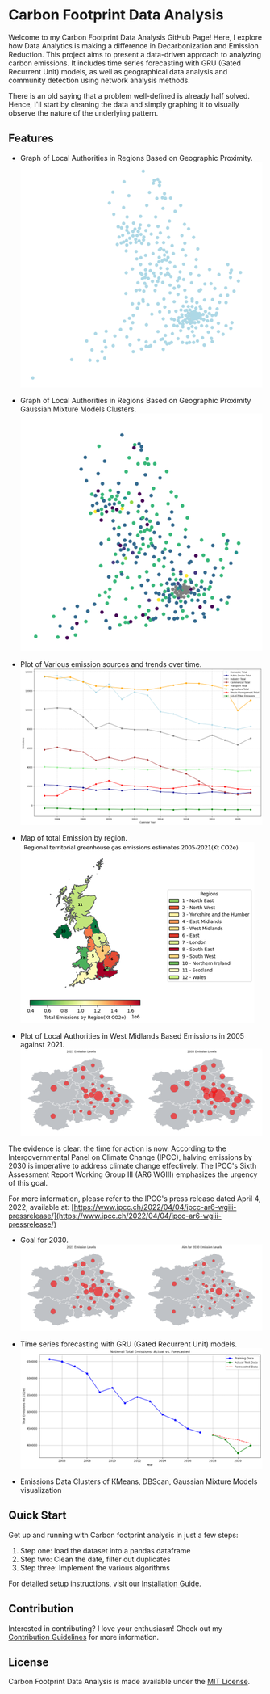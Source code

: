 # Carbon Footprint Data Analysis

Welcome to my Carbon Footprint Data Analysis GitHub Page! Here, I explore how Data Analytics is making a difference in Decarbonization and Emission Reduction. This project aims to present a data-driven approach to analyzing carbon emissions. It includes time series forecasting with GRU (Gated Recurrent Unit) models, as well as geographical data analysis and community detection using network analysis methods.

There is an old saying that a problem well-defined is already half solved. Hence, I'll start by cleaning the data and simply graphing it to visually observe the nature of the underlying pattern.

## Features

- Graph of Local Authorities in Regions Based on Geographic Proximity.
![Graph of Local Authorities in Regions Based on Geographic Proximity](image_.png)

- Graph of Local Authorities in Regions Based on Geographic Proximity Gaussian Mixture Models Clusters.
![Graph of Local Authorities in Regions Based on Geographic Proximity](gmm.png)
  
- Plot of Various emission sources and trends over time.
![Plot of Emission for different sources](Annual_Emission_trends_for_sectors.png)

- Map of total Emission by region.
![Map of Emission by Region](map_of_total_emissions_region_1.png)

- Plot of Local Authorities in West Midlands Based Emissions in 2005 against 2021.
![Plot of Local Authorities in West Midlands Based Emissions in 2005 against 2021](emissions_level_2005_2021.png)




The evidence is clear: the time for action is now. According to the Intergovernmental Panel on Climate Change (IPCC), halving emissions by 2030 is imperative to address climate change effectively. The IPCC's Sixth Assessment Report Working Group III (AR6 WGIII) emphasizes the urgency of this goal.

For more information, please refer to the IPCC's press release dated April 4, 2022, available at: [https://www.ipcc.ch/2022/04/04/ipcc-ar6-wgiii-pressrelease/](https://www.ipcc.ch/2022/04/04/ipcc-ar6-wgiii-pressrelease/)

- Goal for 2030.
![Emissions Goal for 2030 ](aim_for_2030.png)


  
- Time series forecasting with GRU (Gated Recurrent Unit) models.
![Time series forecasting with GRU](3.png)






  
- Emissions Data Clusters of KMeans, DBScan, Gaussian Mixture Models visualization 

	

## Quick Start

Get up and running with Carbon footprint analysis in just a few steps:

1. Step one: load the dataset into a pandas dataframe
2. Step two: Clean the date, filter out duplicates
3. Step three: Implement the various algorithms

For detailed setup instructions, visit our [Installation Guide](/installation).

## Contribution

Interested in contributing? I love your enthusiasm! Check out my [Contribution Guidelines](/contributing) for more information.

## License

Carbon Footprint Data Analysis is made available under the [MIT License](/license).
